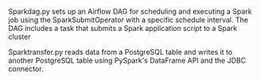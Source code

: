 Sparkdag.py sets up an Airflow DAG for scheduling and executing a Spark job using the SparkSubmitOperator with a specific schedule interval. The DAG includes a task that submits a Spark application script to a Spark cluster

Sparktransfer.py reads data from a PostgreSQL table and writes it to another PostgreSQL table using PySpark's DataFrame API and the JDBC connector.
